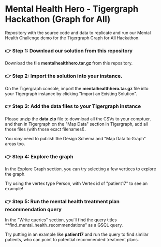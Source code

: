 # Mental Health Hero - Tigergraph Hackathon (Graph for All)
Repository with the source code and data to replicate and run our Mental Health Challenge demo for the Tigergraph Graph for All Hackathon.



### 👉 Step 1: Download our solution from this repository
Download the file **mentalhealthhero.tar.gz** from this repository.


### 👉 Step 2: Import the solution into your instance.
On the Tigergraph console, import the **mentalhealthhero.tar.gz** file into your Tigergraph instance by clicking "Import an Existing Solution".


### 👉 Step 3: Add the data files to your Tigergraph instance
Please unzip the **data.zip** file to download all the CSVs to your comptuer, and then in Tigergraph on the "Map Data" section in Tigergraph, add all those files (with those exact filenames!).

You _may_ need to publish the Design Schema and "Map Data to Graph" areas too.


### 👉 Step 4: Explore the graph
In the Explore Graph section, you can try selecting a few vertices to explore the graph.

Try using the vertex type Person, with Vertex id of "patient17" to see an example!


### 👉 Step 5: Run the mental health treatment plan recommendation query
In the "Write queries" section, you'll find the query titles **find_mental_health_recommendations" as a GSQL query.

Try putting in an example like **patient17** and run the query to find similar patients, who can point to potential recommended treatment plans.
